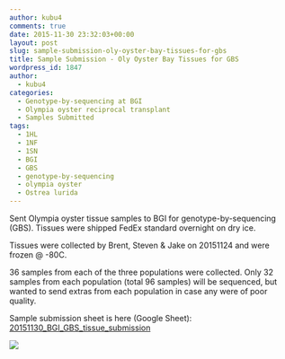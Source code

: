```yaml
---
author: kubu4
comments: true
date: 2015-11-30 23:32:03+00:00
layout: post
slug: sample-submission-oly-oyster-bay-tissues-for-gbs
title: Sample Submission - Oly Oyster Bay Tissues for GBS
wordpress_id: 1847
author:
  - kubu4
categories:
  - Genotype-by-sequencing at BGI
  - Olympia oyster reciprocal transplant
  - Samples Submitted
tags:
  - 1HL
  - 1NF
  - 1SN
  - BGI
  - GBS
  - genotype-by-sequencing
  - olympia oyster
  - Ostrea lurida
---
```


Sent Olympia oyster tissue samples to BGI for genotype-by-sequencing (GBS). Tissues were shipped FedEx standard overnight on dry ice.

Tissues were collected by Brent, Steven & Jake on 20151124 and were frozen @ -80C.

36 samples from each of the three populations were collected. Only 32 samples from each population (total 96 samples) will be sequenced, but wanted to send extras from each population in case any were of poor quality.

Sample submission sheet is here (Google Sheet): [20151130_BGI_GBS_tissue_submission](https://docs.google.com/spreadsheets/d/1K3kBfFd-__DYB4OROcDBXyj_TGPpAWLAzXpReviuMAQ/edit?usp=sharing)

[![](https://eagle.fish.washington.edu/Arabidopsis/20151130_oly_tissue_gbs_bgi.JPG)](http://eagle.fish.washington.edu/Arabidopsis/20151130_oly_tissue_gbs_bgi.JPG)
